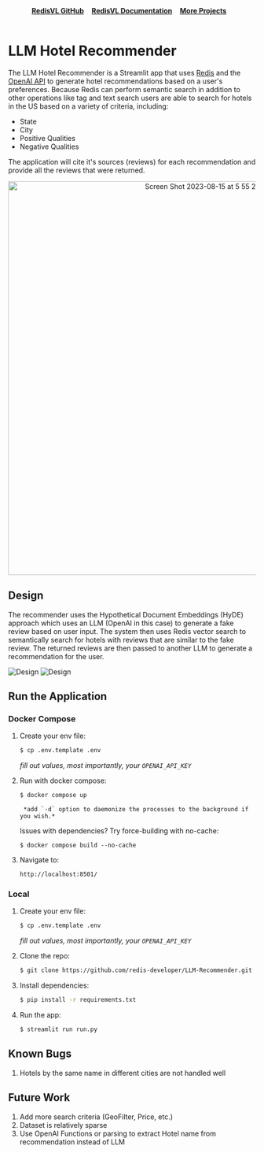 
<div align="center">
<div display="inline-block">
    <a href="https://github.com/redis/redis-vl-python"><b>RedisVL GitHub</b></a>&nbsp;&nbsp;&nbsp;
    <a href="https://www.redisvl.com"><b>RedisVL Documentation</b></a>&nbsp;&nbsp;&nbsp;
    <a href="https://github.com/redis-developer/redis-ai-resources/tree/main"><b>More Projects</b></a>&nbsp;&nbsp;&nbsp;
  </div>
    <br />
</div>

# LLM Hotel Recommender

The LLM Hotel Recommender is a Streamlit app that uses [Redis](https://redis.com) and the [OpenAI API](https://api.openai.com/) to generate hotel recommendations based on a user's preferences. Because Redis can perform semantic search in addition to other operations like tag and text search
users are able to search for hotels in the US based on a variety of criteria, including:

- State
- City
- Positive Qualities
- Negative Qualities

The application will cite it's sources (reviews) for each recommendation and provide all the reviews that were returned.



<div align="center">
    <img width="800" alt="Screen Shot 2023-08-15 at 5 55 25 PM" src="https://github.com/redis-developer/LLM-Recommender/assets/13009163/e13b34a7-67d2-4dfc-996d-28d6652e23f9">
</div>

## Design

The recommender uses the Hypothetical Document Embeddings (HyDE) approach which uses an LLM (OpenAI in this case)
to generate a fake review based on user input. The system then uses Redis vector search to semantically search
for hotels with reviews that are similar to the fake review. The returned reviews are then passed to another LLM to
generate a recommendation for the user.

![Design](./assets/design.png#gh-light-mode-only)
![Design](./assets/design-dark.png#gh-dark-mode-only)

## Run the Application


### Docker Compose
1. Create your env file:

    ```bash
    $ cp .env.template .env
    ```
    *fill out values, most importantly, your `OPENAI_API_KEY`*

2. Run with docker compose:
    ```bash
    $ docker compose up
    ```
        *add `-d` option to daemonize the processes to the background if you wish.*

    Issues with dependencies? Try force-building with no-cache:
    ```
    $ docker compose build --no-cache
    ```

3. Navigate to:
    ```
    http://localhost:8501/
    ```


### Local

1. Create your env file:

    ```bash
    $ cp .env.template .env
    ```
    *fill out values, most importantly, your `OPENAI_API_KEY`*

2. Clone the repo:
    ```bash
    $ git clone https://github.com/redis-developer/LLM-Recommender.git

3. Install dependencies:
    ```bash
    $ pip install -r requirements.txt
    ```

3. Run the app:
    ```bash
    $ streamlit run run.py
    ```


## Known Bugs

1. Hotels by the same name in different cities are not handled well

## Future Work

1. Add more search criteria (GeoFilter, Price, etc.)
2. Dataset is relatively sparse
3. Use OpenAI Functions or parsing to extract Hotel name from recommendation instead of LLM

